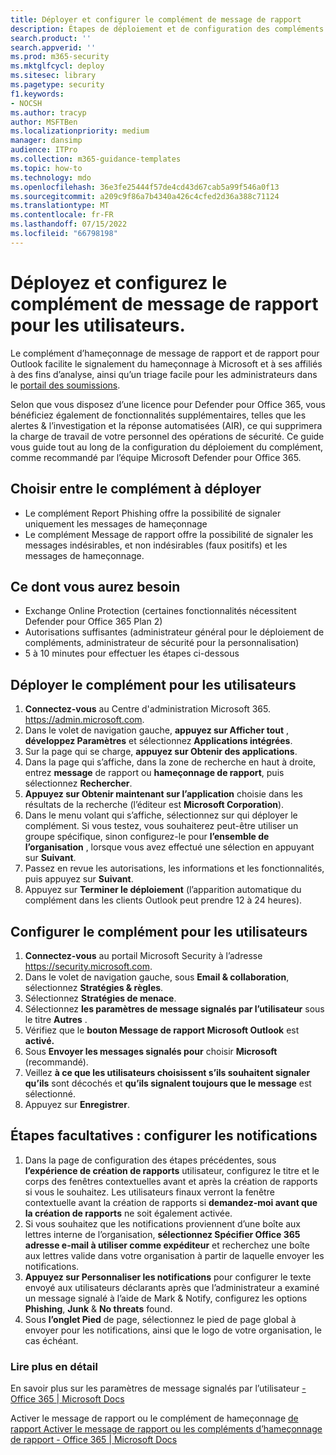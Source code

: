 ```yaml
---
title: Déployer et configurer le complément de message de rapport
description: Étapes de déploiement et de configuration des compléments de création de rapports de hameçonnage de Microsoft destinés aux administrateurs de sécurité
search.product: ''
search.appverid: ''
ms.prod: m365-security
ms.mktglfcycl: deploy
ms.sitesec: library
ms.pagetype: security
f1.keywords:
- NOCSH
ms.author: tracyp
author: MSFTBen
ms.localizationpriority: medium
manager: dansimp
audience: ITPro
ms.collection: m365-guidance-templates
ms.topic: how-to
ms.technology: mdo
ms.openlocfilehash: 36e3fe25444f57de4cd43d67cab5a99f546a0f13
ms.sourcegitcommit: a209c9f86a7b4340a426c4cfed2d36a388c71124
ms.translationtype: MT
ms.contentlocale: fr-FR
ms.lasthandoff: 07/15/2022
ms.locfileid: "66798198"
---
```

# <a name="deploy-and-configure-the-report-message-add-in-to-users"></a>Déployez et configurez le complément de message de rapport pour les utilisateurs.

Le complément d’hameçonnage de message de rapport et de rapport pour Outlook facilite le signalement du hameçonnage à Microsoft et à ses affiliés à des fins d’analyse, ainsi qu’un triage facile pour les administrateurs dans le [portail des soumissions](https://security.microsoft.com/reportsubmission?viewid=user). 

Selon que vous disposez d’une licence pour Defender pour Office 365, vous bénéficiez également de fonctionnalités supplémentaires, telles que les alertes & l’investigation et la réponse automatisées (AIR), ce qui supprimera la charge de travail de votre personnel des opérations de sécurité. Ce guide vous guide tout au long de la configuration du déploiement du complément, comme recommandé par l’équipe Microsoft Defender pour Office 365.

## <a name="choose-between-which-add-in-to-deploy"></a>Choisir entre le complément à déployer

- Le complément Report Phishing offre la possibilité de signaler uniquement les messages de hameçonnage
- Le complément Message de rapport offre la possibilité de signaler les messages indésirables, et non indésirables (faux positifs) et les messages de hameçonnage.


## <a name="what-youll-need"></a>Ce dont vous aurez besoin

-   Exchange Online Protection (certaines fonctionnalités nécessitent Defender pour Office 365 Plan 2)
-   Autorisations suffisantes (administrateur général pour le déploiement de compléments, administrateur de sécurité pour la personnalisation)
- 5 à 10 minutes pour effectuer les étapes ci-dessous

## <a name="deploy-the-add-in-for-users"></a>Déployer le complément pour les utilisateurs

1.  **Connectez-vous** au Centre d'administration Microsoft 365.  https://admin.microsoft.com.
1.  Dans le volet de navigation gauche, **appuyez sur Afficher tout** , **développez Paramètres** et sélectionnez **Applications intégrées**.
1.  Sur la page qui se charge, **appuyez sur Obtenir des applications**.
1.  Dans la page qui s’affiche, dans la zone de recherche en haut à droite, entrez **message** de rapport ou **hameçonnage de rapport**, puis sélectionnez **Rechercher**.
1.  **Appuyez sur Obtenir maintenant sur l’application** choisie dans les résultats de la recherche (l’éditeur est **Microsoft Corporation**).
1.  Dans le menu volant qui s’affiche, sélectionnez sur qui déployer le complément. Si vous testez, vous souhaiterez peut-être utiliser un groupe spécifique, sinon configurez-le pour **l’ensemble de l’organisation** , lorsque vous avez effectué une sélection en appuyant sur **Suivant**.
1.  Passez en revue les autorisations, les informations et les fonctionnalités, puis appuyez sur **Suivant**.
1.  Appuyez sur **Terminer le déploiement** (l’apparition automatique du complément dans les clients Outlook peut prendre 12 à 24 heures).

## <a name="configure-the-add-in-for-users"></a>Configurer le complément pour les utilisateurs
1.  **Connectez-vous** au portail Microsoft Security à l’adresse https://security.microsoft.com.
2.  Dans le volet de navigation gauche, sous **Email & collaboration**, sélectionnez **Stratégies & règles**.
3.  Sélectionnez **Stratégies de menace**.
4.  Sélectionnez **les paramètres de message signalés par l’utilisateur** sous le titre **Autres** .
5.  Vérifiez que le **bouton Message de rapport Microsoft Outlook** est **activé.**
6.  Sous **Envoyer les messages signalés pour** choisir **Microsoft** (recommandé).
7.  Veillez **à ce que les utilisateurs choisissent s’ils souhaitent signaler qu’ils** sont décochés et **qu’ils signalent toujours que le message** est sélectionné.
8.  Appuyez sur **Enregistrer**.

## <a name="optional-steps--configure-notifications"></a>Étapes facultatives : configurer les notifications

1.  Dans la page de configuration des étapes précédentes, sous **l’expérience de création de rapports** utilisateur, configurez le titre et le corps des fenêtres contextuelles avant et après la création de rapports si vous le souhaitez. Les utilisateurs finaux verront la fenêtre contextuelle avant la création de rapports si **demandez-moi avant que la création de rapports** ne soit également activée.
2.  Si vous souhaitez que les notifications proviennent d’une boîte aux lettres interne de l’organisation, **sélectionnez Spécifier Office 365 adresse e-mail à utiliser comme expéditeur** et recherchez une boîte aux lettres valide dans votre organisation à partir de laquelle envoyer les notifications.
3.  **Appuyez sur Personnaliser les notifications** pour configurer le texte envoyé aux utilisateurs déclarants après que l’administrateur a examiné un message signalé à l’aide de Mark & Notify, configurez les options **Phishing**, **Junk** & **No threats** found.
4.  Sous **l’onglet Pied** de page, sélectionnez le pied de page global à envoyer pour les notifications, ainsi que le logo de votre organisation, le cas échéant.


### <a name="further-reading"></a>Lire plus en détail
En savoir plus sur les paramètres de message signalés par l’utilisateur [- Office 365 | Microsoft Docs](../user-submission.md)

Activer le message de rapport ou le complément de hameçonnage [de rapport Activer le message de rapport ou les compléments d’hameçonnage de rapport - Office 365 | Microsoft Docs](../enable-the-report-message-add-in.md)
